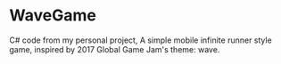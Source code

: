 # WaveGame
C# code from my personal project, A simple mobile infinite runner style game, inspired by 2017 Global Game Jam's theme: wave.
